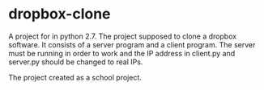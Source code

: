 # dropbox-clone
A project for in python 2.7. The project supposed to clone a dropbox software. It consists of a server program and a client program.
The server must be running in order to work and the IP address in client.py and server.py should be changed to real IPs.

The project created as a school project.
